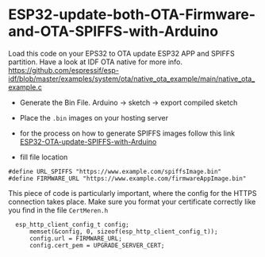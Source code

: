 # ESP32-update-both-OTA-Firmware-and-OTA-SPIFFS-with-Arduino
Load this code on your EPS32 to OTA update ESP32 APP and SPIFFS partition.
Have a look at IDF OTA native for more info.
https://github.com/espressif/esp-idf/blob/master/examples/system/ota/native_ota_example/main/native_ota_example.c

- Generate the Bin File. Arduino → sketch → export compiled sketch

- Place the `.bin` images on your hosting server

- for the process on how to generate SPIFFS images follow this link
[ESP32-OTA-update-SPIFFS-with-Arduino](https://github.com/pedros89/ESP32-OTA-update-SPIFFS-with-Arduino)

- fill file location
```
#define URL_SPIFFS "https://www.example.com/spiffsImage.bin"
#define FIRMWARE_URL "https://www.example.com/firmwareAppImage.bin"
```

This piece of code is particularly important, where the config for the HTTPS connection takes place.
Make sure you format your certificate correctly like you find in the file `CertMeren.h`
```
  esp_http_client_config_t config;
      memset(&config, 0, sizeof(esp_http_client_config_t));
      config.url = FIRMWARE_URL;
      config.cert_pem = UPGRADE_SERVER_CERT;
      
```
